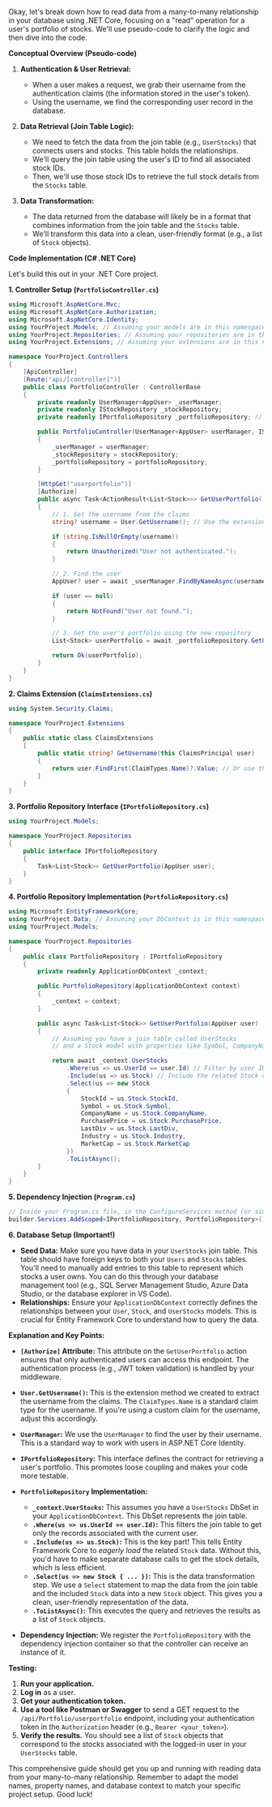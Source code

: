 Okay, let's break down how to read data from a many-to-many relationship in your database using .NET Core, focusing on a "read" operation for a user's portfolio of stocks. We'll use pseudo-code to clarify the logic and then dive into the code.

**Conceptual Overview (Pseudo-code)**

1.  **Authentication & User Retrieval:**
    *   When a user makes a request, we grab their username from the authentication claims (the information stored in the user's token).
    *   Using the username, we find the corresponding user record in the database.

2.  **Data Retrieval (Join Table Logic):**
    *   We need to fetch the data from the join table (e.g., `UserStocks`) that connects users and stocks. This table holds the relationships.
    *   We'll query the join table using the user's ID to find all associated stock IDs.
    *   Then, we'll use those stock IDs to retrieve the full stock details from the `Stocks` table.

3.  **Data Transformation:**
    *   The data returned from the database will likely be in a format that combines information from the join table and the `Stocks` table.
    *   We'll transform this data into a clean, user-friendly format (e.g., a list of `Stock` objects).

**Code Implementation (C# .NET Core)**

Let's build this out in your .NET Core project.

**1.  Controller Setup (`PortfolioController.cs`)**

```csharp
using Microsoft.AspNetCore.Mvc;
using Microsoft.AspNetCore.Authorization;
using Microsoft.AspNetCore.Identity;
using YourProject.Models; // Assuming your models are in this namespace
using YourProject.Repositories; // Assuming your repositories are in this namespace
using YourProject.Extensions; // Assuming your extensions are in this namespace

namespace YourProject.Controllers
{
    [ApiController]
    [Route("api/[controller]")]
    public class PortfolioController : ControllerBase
    {
        private readonly UserManager<AppUser> _userManager;
        private readonly IStockRepository _stockRepository;
        private readonly IPortfolioRepository _portfolioRepository; // New repository

        public PortfolioController(UserManager<AppUser> userManager, IStockRepository stockRepository, IPortfolioRepository portfolioRepository)
        {
            _userManager = userManager;
            _stockRepository = stockRepository;
            _portfolioRepository = portfolioRepository;
        }

        [HttpGet("userportfolio")]
        [Authorize]
        public async Task<ActionResult<List<Stock>>> GetUserPortfolio()
        {
            // 1. Get the username from the claims
            string? username = User.GetUsername(); // Use the extension method

            if (string.IsNullOrEmpty(username))
            {
                return Unauthorized("User not authenticated.");
            }

            // 2. Find the user
            AppUser? user = await _userManager.FindByNameAsync(username);

            if (user == null)
            {
                return NotFound("User not found.");
            }

            // 3. Get the user's portfolio using the new repository
            List<Stock> userPortfolio = await _portfolioRepository.GetUserPortfolio(user);

            return Ok(userPortfolio);
        }
    }
}
```

**2.  Claims Extension (`ClaimsExtensions.cs`)**

```csharp
using System.Security.Claims;

namespace YourProject.Extensions
{
    public static class ClaimsExtensions
    {
        public static string? GetUsername(this ClaimsPrincipal user)
        {
            return user.FindFirst(ClaimTypes.Name)?.Value; // Or use the custom claim if you have one
        }
    }
}
```

**3.  Portfolio Repository Interface (`IPortfolioRepository.cs`)**

```csharp
using YourProject.Models;

namespace YourProject.Repositories
{
    public interface IPortfolioRepository
    {
        Task<List<Stock>> GetUserPortfolio(AppUser user);
    }
}
```

**4.  Portfolio Repository Implementation (`PortfolioRepository.cs`)**

```csharp
using Microsoft.EntityFrameworkCore;
using YourProject.Data; // Assuming your DbContext is in this namespace
using YourProject.Models;

namespace YourProject.Repositories
{
    public class PortfolioRepository : IPortfolioRepository
    {
        private readonly ApplicationDbContext _context;

        public PortfolioRepository(ApplicationDbContext context)
        {
            _context = context;
        }

        public async Task<List<Stock>> GetUserPortfolio(AppUser user)
        {
            // Assuming you have a join table called UserStocks
            // and a Stock model with properties like Symbol, CompanyName, etc.

            return await _context.UserStocks
                .Where(us => us.UserId == user.Id) // Filter by user ID
                .Include(us => us.Stock) // Include the related Stock data
                .Select(us => new Stock
                {
                    StockId = us.Stock.StockId,
                    Symbol = us.Stock.Symbol,
                    CompanyName = us.Stock.CompanyName,
                    PurchasePrice = us.Stock.PurchasePrice,
                    LastDiv = us.Stock.LastDiv,
                    Industry = us.Stock.Industry,
                    MarketCap = us.Stock.MarketCap
                })
                .ToListAsync();
        }
    }
}
```

**5.  Dependency Injection (`Program.cs`)**

```csharp
// Inside your Program.cs file, in the ConfigureServices method (or similar)
builder.Services.AddScoped<IPortfolioRepository, PortfolioRepository>();
```

**6.  Database Setup (Important!)**

*   **Seed Data:**  Make sure you have data in your `UserStocks` join table. This table should have foreign keys to both your `Users` and `Stocks` tables.  You'll need to manually add entries to this table to represent which stocks a user owns.  You can do this through your database management tool (e.g., SQL Server Management Studio, Azure Data Studio, or the database explorer in VS Code).
*   **Relationships:** Ensure your `ApplicationDbContext` correctly defines the relationships between your `User`, `Stock`, and `UserStocks` models.  This is crucial for Entity Framework Core to understand how to query the data.

**Explanation and Key Points:**

*   **`[Authorize]` Attribute:**  This attribute on the `GetUserPortfolio` action ensures that only authenticated users can access this endpoint.  The authentication process (e.g., JWT token validation) is handled by your middleware.
*   **`User.GetUsername()`:** This is the extension method we created to extract the username from the claims.  The `ClaimTypes.Name` is a standard claim type for the username.  If you're using a custom claim for the username, adjust this accordingly.
*   **`UserManager`:**  We use the `UserManager` to find the user by their username.  This is a standard way to work with users in ASP.NET Core Identity.
*   **`IPortfolioRepository`:** This interface defines the contract for retrieving a user's portfolio.  This promotes loose coupling and makes your code more testable.
*   **`PortfolioRepository` Implementation:**
    *   **`_context.UserStocks`:**  This assumes you have a `UserStocks` DbSet in your `ApplicationDbContext`.  This DbSet represents the join table.
    *   **`.Where(us => us.UserId == user.Id)`:**  This filters the join table to get only the records associated with the current user.
    *   **`.Include(us => us.Stock)`:**  This is the key part!  This tells Entity Framework Core to *eagerly load* the related `Stock` data.  Without this, you'd have to make separate database calls to get the stock details, which is less efficient.
    *   **`.Select(us => new Stock { ... })`:**  This is the data transformation step.  We use a `Select` statement to map the data from the join table and the included `Stock` data into a new `Stock` object.  This gives you a clean, user-friendly representation of the data.
    *   **`.ToListAsync()`:**  This executes the query and retrieves the results as a list of `Stock` objects.

*   **Dependency Injection:**  We register the `PortfolioRepository` with the dependency injection container so that the controller can receive an instance of it.

**Testing:**

1.  **Run your application.**
2.  **Log in** as a user.
3.  **Get your authentication token.**
4.  **Use a tool like Postman or Swagger** to send a GET request to the `/api/Portfolio/userportfolio` endpoint, including your authentication token in the `Authorization` header (e.g., `Bearer <your_token>`).
5.  **Verify the results.** You should see a list of `Stock` objects that correspond to the stocks associated with the logged-in user in your `UserStocks` table.

This comprehensive guide should get you up and running with reading data from your many-to-many relationship. Remember to adapt the model names, property names, and database context to match your specific project setup. Good luck!